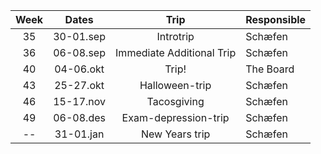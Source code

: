 | Week |   Dates   |           Trip            | Responsible |
|:----:|:---------:|:-------------------------:|-------------|
|  35  | 30-01.sep |         Introtrip         |   Schæfen   |
|  36  | 06-08.sep | Immediate Additional Trip |   Schæfen   |
|  40  | 04-06.okt |          Trip!            |  The Board  |
|  43  | 25-27.okt |      Halloween-trip       |   Schæfen   |
|  46  | 15-17.nov |       Tacosgiving         |   Schæfen   |
|  49  | 06-08.des |    Exam-depression-trip   |   Schæfen   |
|  --  | 31-01.jan |      New Years trip       |   Schæfen   |